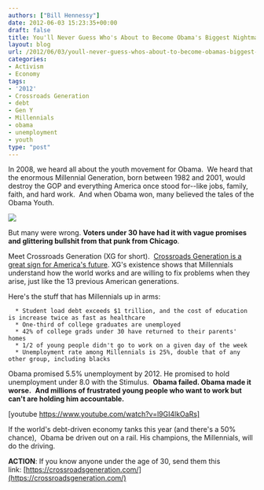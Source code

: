 ```yaml
---
authors: ["Bill Hennessy"]
date: 2012-06-03 15:23:35+00:00
draft: false
title: You'll Never Guess Who's About to Become Obama's Biggest Nightmare
layout: blog
url: /2012/06/03/youll-never-guess-whos-about-to-become-obamas-biggest-nightmare/
categories:
- Activism
- Economy
tags:
- '2012'
- Crossroads Generation
- debt
- Gen Y
- Millennials
- obama
- unemployment
- youth
type: "post"
---
```


In 2008, we heard all about the youth movement for Obama.  We heard that the enormous Millennial Generation, born between 1982 and 2001, would destroy the GOP and everything America once stood for--like jobs, family, faith, and hard work.  And when Obama won, many believed the tales of the Obama Youth.

[![](https://ludicrite.files.wordpress.com/2012/06/vertigo-photo-4.jpg)
](https://ludicrite.files.wordpress.com/2012/06/vertigo-photo-4.jpg)

But many were wrong. **Voters under 30 have had it with vague promises and glittering bullshit from that punk from Chicago**.

Meet Crossroads Generation (XG for short).  [Crossroads Generation is a great sign for America's future](https://crossroadsgeneration.com/). XG's existence shows that Millennials understand how the world works and are willing to fix problems when they arise, just like the 13 previous American generations.

Here's the stuff that has Millennials up in arms:



	  * Student load debt exceeds $1 trillion, and the cost of education is increase twice as fast as healthcare
	  * One-third of college graduates are unemployed
	  * 42% of college grads under 30 have returned to their parents' homes
	  * 1/2 of young people didn't go to work on a given day of the week
	  * Unemployment rate among Millennials is 25%, double that of any other group, including blacks

Obama promised 5.5% unemployment by 2012. He promised to hold unemployment under 8.0 with the Stimulus.  **Obama failed. Obama made it worse.**  **And millions of frustrated young people who want to work but can't are holding him accountable.**

[youtube https://www.youtube.com/watch?v=l9GI4lkOaRs]

If the world's debt-driven economy tanks this year (and there's a 50% chance),  Obama be driven out on a rail. His champions, the Millennials, will do the driving.

**ACTION**: If you know anyone under the age of 30, send them this link: [https://crossroadsgeneration.com/](https://crossroadsgeneration.com/)
